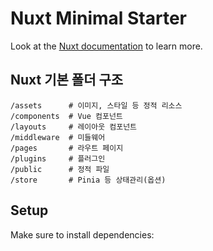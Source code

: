# Nuxt Minimal Starter

Look at the [Nuxt documentation](https://nuxt.com/docs/getting-started/introduction) to learn more.

## Nuxt 기본 폴더 구조

```
/assets      # 이미지, 스타일 등 정적 리소스
/components  # Vue 컴포넌트
/layouts     # 레이아웃 컴포넌트
/middleware  # 미들웨어
/pages       # 라우트 페이지
/plugins     # 플러그인
/public      # 정적 파일
/store       # Pinia 등 상태관리(옵션)
```

## Setup

Make sure to install dependencies:

```
